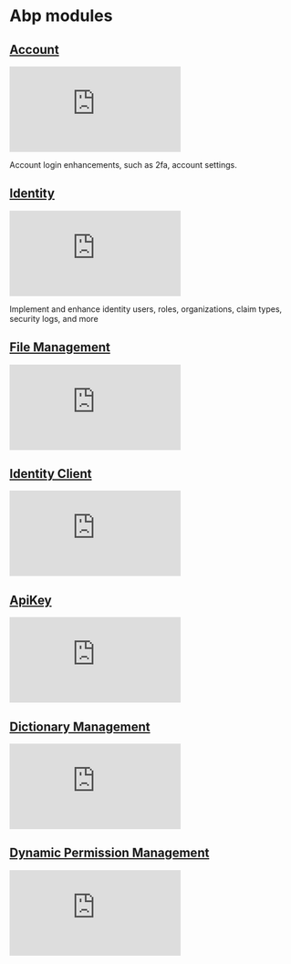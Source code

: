 ﻿# Abp modules

## [Account](/modules/account/README.md)

[![NuGet](https://img.shields.io/nuget/v/Passingwind.Abp.Account.Application?style=flat-square)](https://www.nuget.org/packages?q=Passingwind.Abp.Account)

Account login enhancements, such as 2fa, account settings.

## [Identity](/modules/identity/README.md)

[![NuGet](https://img.shields.io/nuget/v/Passingwind.Abp.Identity.Application?style=flat-square)](https://www.nuget.org/packages?q=Passingwind.Abp.Identity)

Implement and enhance identity users, roles, organizations, claim types, security logs, and more

## [File Management](/modules/file-management/README.md)

[![NuGet](https://img.shields.io/nuget/v/Passingwind.Abp.FileManagement.Application?style=flat-square)](https://www.nuget.org/packages?q=Passingwind.Abp.FileManagement)

## [Identity Client](/modules/identity-client/README.md)

[![NuGet](https://img.shields.io/nuget/v/Passingwind.Abp.IdentityClient.Application?style=flat-square)](https://www.nuget.org/packages?q=Passingwind.Abp.IdentityClient)

## [ApiKey](/modules/api-keys/README.md)

[![NuGet](https://img.shields.io/nuget/v/Passingwind.Abp.ApiKey.Application?style=flat-square)](https://www.nuget.org/packages?q=Passingwind.Abp.ApiKey)

## [Dictionary Management](/modules/dictionary-management/README.md)

[![NuGet](https://img.shields.io/nuget/v/Passingwind.Abp.DictionaryManagement.Application?style=flat-square)](https://www.nuget.org/packages?q=Passingwind.Abp.DictionaryManagement)

## [Dynamic Permission Management](/modules/dynamic-permission-management/README.md)

[![NuGet](https://img.shields.io/nuget/v/Passingwind.Abp.DynamicPermissionManagement.Application?style=flat-square)](https://www.nuget.org/packages?q=Passingwind.Abp.DynamicPermissionManagement)
